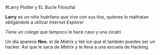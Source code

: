 #Larry Plotter y EL Bucle Filosofal

**Larry** es un niño huérfano que vive con sus tíos, quienes lo maltratan obligándole a 
utilizar *Internet Explorer*

*Tiene un colega* que tampoco le hace caso y una cicatri

Un día aparece **Neo**. el de *Matrix* y lde ice que él también puedes ser un hacker. Así 
que le saca de *Matrix* y le lleva a una escuela de Hacking.
